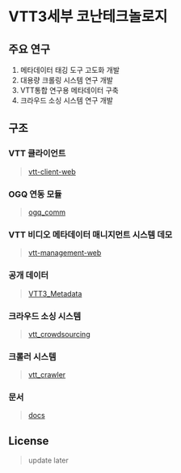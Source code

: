 # VTT3세부 코난테크놀로지
## 주요 연구
  1. 메타데이터 태깅 도구 고도화 개발
  2. 대용량 크롤링 시스템 연구 개발
  3. VTT통합 연구용 메타데이터 구축
  4. 크라우드 소싱 시스템 연구 개발


## 구조

### VTT 클라이언트
> [vtt-client-web](https://github.com/vtt3-research/konantech/tree/master/vtt-client-web)

### OGQ 연동 모듈
> [ogq_comm](https://github.com/vtt3-research/konantech/tree/master/ogq_comm)

### VTT 비디오 메타데이터 매니지먼트 시스템 데모
> [vtt-management-web](https://github.com/vtt3-research/konantech/tree/master/vtt-management-web)

### 공개 데이터
> [VTT3_Metadata](https://github.com/vtt3-research/konantech/tree/master/VTT3_Metadata)

### 크라우드 소싱 시스템
> [vtt_crowdsourcing](https://github.com/vtt3-research/konantech/tree/master/vtt-crowdsourcing)

### 크롤러 시스템
> [vtt_crawler](https://github.com/vtt3-research/konantech/tree/master/vtt-crawler)

### 문서
> [docs](https://github.com/vtt3-research/konantech/tree/master/docs)

## License
> update later

##
